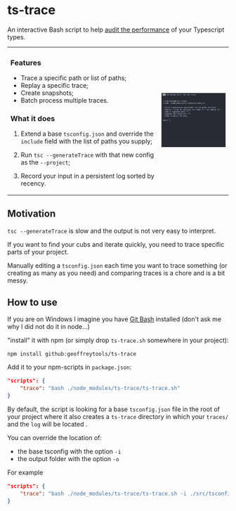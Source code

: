 # ts-trace

An interactive Bash script to help [audit the performance](https://github.com/microsoft/TypeScript/wiki/Performance-Tracing) of your Typescript types.

<table>
<td valign="top" width="330">

### Features
- Trace a specific path or list of paths;
- Replay a specific trace;
- Create snapshots;
- Batch process multiple traces.

### What it does
1) Extend a base `tsconfig.json` and override the `include` field with the list of paths you supply;

1) Run `tsc --generateTrace` with that new config as the `--project`;

3) Record your input in a persistent log sorted by recency.
</td><td>

![preview](./ts-trace.gif)
</table>

## Motivation

`tsc --generateTrace` is slow and the output is not very easy to interpret.

If you want to find your cubs and iterate quickly, you need to trace specific parts of your project.

Manually editing a `tsconfig.json` each time you want to trace something (or creating as many as you need) and comparing traces is a chore and is a bit messy.


## How to use

If you are on Windows I imagine you have [Git Bash](https://github.com/git-for-windows/git) installed (don't ask me why I did not do it in node...)

"install" it with npm (or simply drop `ts-trace.sh` somewhere in your project):

```
npm install github:geoffreytools/ts-trace
```

Add it to your npm-scripts in `package.json`:
```json
"scripts": {
    "trace": "bash ./node_modules/ts-trace/ts-trace.sh"
}
```

By default, the script is looking for a base `tsconfig.json` file in the root of your project where it also creates a `ts-trace` directory in which your `traces/` and the `log` will be located .

You can override the location of:
- the base tsconfig with the option `-i`
- the output folder with the option `-o`

For example
```json
"scripts": {
    "trace": "bash ./node_modules/ts-trace/ts-trace.sh -i ./src/tsconfig.json -o ./profiling"
}
```